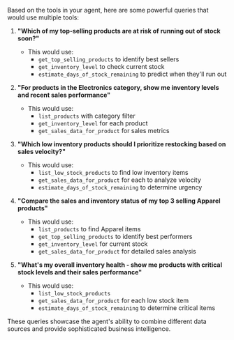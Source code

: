 
Based on the tools in your agent, here are some powerful queries that would use multiple tools:

1. **"Which of my top-selling products are at risk of running out of stock soon?"**
   - This would use:
     - `get_top_selling_products` to identify best sellers
     - `get_inventory_level` to check current stock
     - `estimate_days_of_stock_remaining` to predict when they'll run out

2. **"For products in the Electronics category, show me inventory levels and recent sales performance"**
   - This would use:
     - `list_products` with category filter
     - `get_inventory_level` for each product
     - `get_sales_data_for_product` for sales metrics

3. **"Which low inventory products should I prioritize restocking based on sales velocity?"**
   - This would use:
     - `list_low_stock_products` to find low inventory items
     - `get_sales_data_for_product` for each to analyze velocity
     - `estimate_days_of_stock_remaining` to determine urgency

4. **"Compare the sales and inventory status of my top 3 selling Apparel products"**
   - This would use:
     - `list_products` to find Apparel items
     - `get_top_selling_products` to identify best performers
     - `get_inventory_level` for current stock
     - `get_sales_data_for_product` for detailed sales analysis

5. **"What's my overall inventory health - show me products with critical stock levels and their sales performance"**
   - This would use:
     - `list_low_stock_products` 
     - `get_sales_data_for_product` for each low stock item
     - `estimate_days_of_stock_remaining` to determine critical items

These queries showcase the agent's ability to combine different data sources and provide sophisticated business intelligence.
